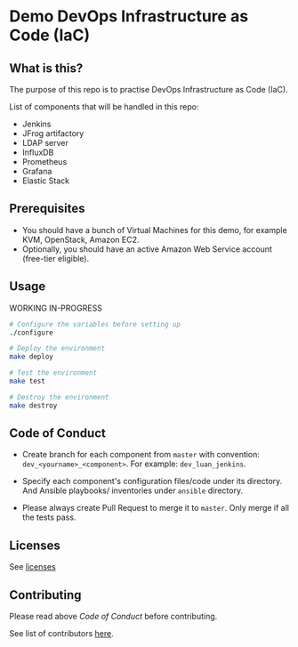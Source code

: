 # Demo DevOps Infrastructure as Code (IaC)

## What is this?

The purpose of this repo is to practise DevOps Infrastructure as Code (IaC).

List of components that will be handled in this repo: 
* Jenkins
* JFrog artifactory
* LDAP server
* InfluxDB
* Prometheus
* Grafana
* Elastic Stack

## Prerequisites

- You should have a bunch of Virtual Machines for this demo, for example KVM, OpenStack, Amazon EC2.
- Optionally, you should have an active Amazon Web Service account (free-tier eligible).

## Usage

WORKING IN-PROGRESS

```sh
# Configure the variables before setting up
./configure

# Deploy the environment
make deploy

# Test the environment
make test

# Destroy the environment
make destroy

```

## Code of Conduct

- Create branch for each component from `master` with convention: `dev_<yourname>_<component>`.
For example: `dev_luan_jenkins`.

- Specify each component's configuration files/code under its directory.
And Ansible playbooks/ inventories under `ansible` directory.

- Please always create Pull Request to merge it to `master`. Only merge if all the tests pass.

## Licenses

See [licenses](licences)

## Contributing

Please read above *Code of Conduct* before contributing.

See list of contributors [here](contributing.md).
